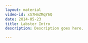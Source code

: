 ```yaml
---
layout: material
video-id: xS7HmZMqY6Q
date: 2014-05-23
title: Labster Intro 
description: Description goes here.

---
```

